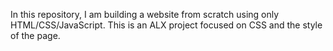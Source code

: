 In this repository, I am building a website from scratch using only HTML/CSS/JavaScript. This is an ALX project focused on CSS and the style of the page.
